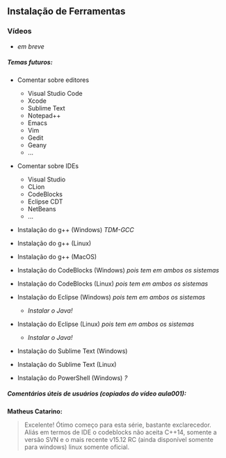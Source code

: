 ## Instalação de Ferramentas

### Vídeos
- *em breve*


##### Temas futuros:

- Comentar sobre editores
  - Visual Studio Code
  - Xcode
  - Sublime Text
  - Notepad++
  - Emacs
  - Vim
  - Gedit
  - Geany
  - ...

- Comentar sobre IDEs
  - Visual Studio
  - CLion
  - CodeBlocks
  - Eclipse CDT
  - NetBeans
  - ...

- Instalação do g++ (Windows) *TDM-GCC*
- Instalação do g++ (Linux)
- Instalação do g++ (MacOS)
- Instalação do CodeBlocks (Windows) *pois tem em ambos os sistemas*
- Instalação do CodeBlocks (Linux)   *pois tem em ambos os sistemas*
- Instalação do Eclipse (Windows) *pois tem em ambos os sistemas*
  - *Instalar o Java!*
- Instalação do Eclipse (Linux)   *pois tem em ambos os sistemas*
  - *Instalar o Java!*
- Instalação do Sublime Text (Windows)
- Instalação do Sublime Text (Linux)
- Instalação do PowerShell (Windows) *?*

##### Comentários úteis de usuários (copiados do vídeo aula001):

**Matheus Catarino:**
>Excelente! Ótimo começo para esta série, bastante exclarecedor.
>Aliás em termos de IDE o codeblocks não aceita C++14, somente a versão SVN e o mais recente v15.12 RC (ainda disponível somente para windows) linux somente oficial.﻿

